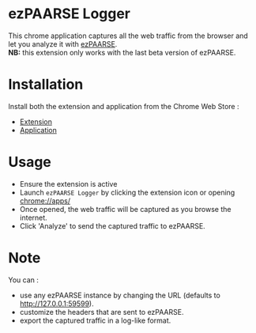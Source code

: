 ezPAARSE Logger
===

This chrome application captures all the web traffic from the browser and let you analyze it with [ezPAARSE](https://github.com/ezpaarse-project/ezpaarse).  
**NB:** this extension only works with the last beta version of ezPAARSE.

Installation
===

Install both the extension and application from the Chrome Web Store :
- [Extension](https://chrome.google.com/webstore/detail/ezpaarse-logger-extension/cpjllnfdfhkmbkplldfndmfdbabcbidc)
- [Application](https://chrome.google.com/webstore/detail/ezpaarse-logger-app/cgkdokmipoadhnjmckgkmgeffllhhcna)

Usage
===

- Ensure the extension is active
- Launch `ezPAARSE Logger` by clicking the extension icon or opening [chrome://apps/](chrome://apps/)
- Once opened, the web traffic will be captured as you browse the internet.
- Click 'Analyze' to send the captured traffic to ezPAARSE.

Note
===

You can :
- use any ezPAARSE instance by changing the URL (defaults to http://127.0.0.1:59599).
- customize the headers that are sent to ezPAARSE.
- export the captured traffic in a log-like format.
